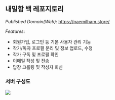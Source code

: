 ## 내밀함 백 레포지토리

_Published Domain(Web)_:
https://naemilham.store/

_Features_:
- 회원가입, 로그인 등 기본 사용자 관리 기능
- 작가/독자 프로필 분리 및 정보 업로드, 수정
- 작가 구독 및 프로필 확인
- 이메일 작성 및 전송
- 답장 크롤링 및 작성자 회신

### 서버 구성도
<img src="./architecture_diagram.png">
